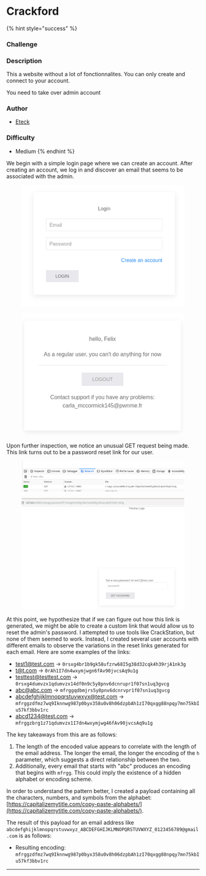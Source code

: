 # Crackford



{% hint style="success" %}
### Challenge

### Description

This a website without a lot of fonctionnalites. You can only create and connect to your account.

You need to take over admin account

### Author

* [Eteck](https://x.com/Eteckq)

### Difficulty

* Medium
{% endhint %}

We begin with a simple login page where we can create an account. After creating an account, we log in and discover an email that seems to be associated with the admin.

<figure><img src="../../../.gitbook/assets/image (2) (1) (1).png" alt=""><figcaption></figcaption></figure>

<figure><img src="../../../.gitbook/assets/image (1) (1) (1) (1).png" alt=""><figcaption></figcaption></figure>

Upon further inspection, we notice an unusual GET request being made. This link turns out to be a password reset link for our user.

<figure><img src="../../../.gitbook/assets/image (3) (1) (1).png" alt=""><figcaption></figcaption></figure>

<figure><img src="../../../.gitbook/assets/image (2) (1) (1) (1).png" alt=""><figcaption></figcaption></figure>

At this point, we hypothesize that if we can figure out how this link is generated, we might be able to create a custom link that would allow us to reset the admin's password. I attempted to use tools like CrackStation, but none of them seemed to work. Instead, I created several user accounts with different emails to observe the variations in the reset links generated for each email. Here are some examples of the links:

* test1@test.com -> `0rsxg4br1b9gk58ufzrw68I5g38d32cqk4h39rjA1nk3g`
* t@t.com -> `0rAh1I7dn4wxymjwgn6fAv90jvcsAq9u1g`
* testtest@testtest.com -> `0rsxg4dumvzx1qdumvzx14df0n9c5y8pnv6dcnrupr1f07sn1uq3gvcg`
* abc@abc.com -> `mfrggqdbmjrs5y8pnv6dcnrvpr1f07sn1uq3gvcg`
* abcdefghijklmnopqrstuvwxyx@test.com -> `mfrggzdfmz7wq9Iknnwg987p0byx358u0v8h06dzpbAh1zI70qxgg88npqy7mn75kbIu57kf3bbv1rc`
* abcd1234@test.com -> `mfrggzbrg1z71qdumvzx1I7dn4wxymjwg46fAv90jvcsAq9u1g`

The key takeaways from this are as follows:

1. The length of the encoded value appears to correlate with the length of the email address. The longer the email, the longer the encoding of the `h` parameter, which suggests a direct relationship between the two.
2. Additionally, every email that starts with "abc" produces an encoding that begins with `mfrgg`. This could imply the existence of a hidden alphabet or encoding scheme.

In order to understand the pattern better, I created a payload containing all the characters, numbers, and symbols from the alphabet:\
[https://capitalizemytitle.com/copy-paste-alphabets/](https://capitalizemytitle.com/copy-paste-alphabets/).

The result of this payload for an email address like `abcdefghijklmnopqrstuvwxyz_ABCDEFGHIJKLMNOPQRSTUVWXYZ_0123456789@gmail.com` is as follows:

* Resulting encoding: `mfrggzdfmz7wq9Iknnwg987p0byx358u0v8h06dzpbAh1zI70qxgg88npqy7mn75kbIu57kf3bbv1rc`

***

